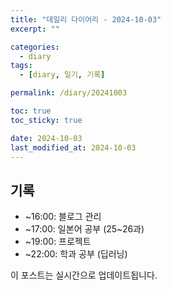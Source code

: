 ```yaml
---
title: "데일리 다이어리 - 2024-10-03"
excerpt: ""

categories:
  - diary
tags:
  - [diary, 일기, 기록]

permalink: /diary/20241003

toc: true
toc_sticky: true

date: 2024-10-03
last_modified_at: 2024-10-03
---
```


## 기록

- ~16:00: 블로그 관리
- ~17:00: 일본어 공부 (25~26과)
- ~19:00: 프로젝트
- ~22:00: 학과 공부 (딥러닝)


이 포스트는 실시간으로 업데이트됩니다.